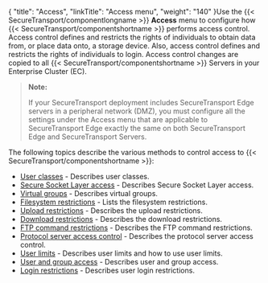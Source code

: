 {
    "title": "Access",
    "linkTitle": "Access menu",
    "weight": "140"
}Use the {{< SecureTransport/componentlongname  >}} **Access** menu to configure how {{< SecureTransport/componentshortname  >}} performs access control. Access control defines and restricts the rights of individuals to obtain data from, or place data onto, a storage device. Also, access control defines and restricts the rights of individuals to login. Access control changes are copied to all {{< SecureTransport/componentshortname  >}} Servers in your Enterprise Cluster (EC).

> **Note:**
>
> If your SecureTransport deployment includes SecureTransport Edge servers in a peripheral network (DMZ), you must configure all the settings under the Access menu that are applicable to SecureTransport Edge exactly the same on both SecureTransport Edge and SecureTransport Servers.

The following topics describe the various methods to control access to {{< SecureTransport/componentshortname  >}}:

-   [User classes](c_st_userclasses) - Describes user classes.
-   [Secure Socket Layer access](c_st_sslaccess_new) - Describes Secure Socket Layer access.
-   [Virtual groups](c_st_virtualgroups) - Describes virtual groups.
-   [Filesystem restrictions](c_st_filesystemrestrictions) - Lists the filesystem restrictions.
-   [Upload restrictions](c_st_uploadrestrictions) - Describes the upload restrictions.
-   [Download restrictions](c_st_downloadrestrictions) - Describes the download restrictions.
-   [FTP command restrictions](c_st_ftpcommandrestrictions) - Describes the FTP command restrictions.
-   [Protocol server access control](c_st_administrationtoolandprotocolserveraccesscontrol) - Describes the protocol server access control.
-   [User limits](c_st_userlimits) - Describes user limits and how to use user limits.
-   [User and group access](c_st_userandgroupaccess) - Describes user and group access.
-   [Login restrictions](c_st_loginrestictions) - Describes user login restrictions.
